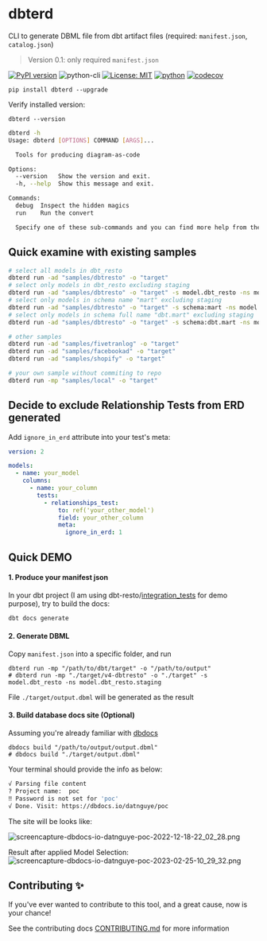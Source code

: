 # dbterd
CLI to generate DBML file from dbt artifact files (required: `manifest.json`, `catalog.json`)
> Version 0.1: only required `manifest.json`

[![PyPI version](https://badge.fury.io/py/dbterd.svg)](https://pypi.org/project/dbterd/)
![python-cli](https://img.shields.io/badge/CLI-Python-FFCE3E?labelColor=14354C&logo=python&logoColor=white)
[![License: MIT](https://img.shields.io/badge/License-MIT-yellow.svg)](https://opensource.org/licenses/MIT)
[![python](https://img.shields.io/badge/Python-3.9|3.10|3.11-3776AB.svg?style=flat&logo=python&logoColor=white)](https://www.python.org)
[![codecov](https://codecov.io/gh/datnguye/dbterd/branch/main/graph/badge.svg?token=N7DMQBLH4P)](https://codecov.io/gh/datnguye/dbterd)

```
pip install dbterd --upgrade
```

Verify installed version:
```
dbterd --version
```


```bash
dbterd -h
Usage: dbterd [OPTIONS] COMMAND [ARGS]...

  Tools for producing diagram-as-code

Options:
  --version   Show the version and exit.
  -h, --help  Show this message and exit.

Commands:
  debug  Inspect the hidden magics
  run    Run the convert

  Specify one of these sub-commands and you can find more help from there.
```

## Quick examine with existing samples
```bash
# select all models in dbt_resto
dbterd run -ad "samples/dbtresto" -o "target"
# select only models in dbt_resto excluding staging
dbterd run -ad "samples/dbtresto" -o "target" -s model.dbt_resto -ns model.dbt_resto.staging
# select only models in schema name "mart" excluding staging
dbterd run -ad "samples/dbtresto" -o "target" -s schema:mart -ns model.dbt_resto.staging
# select only models in schema full name "dbt.mart" excluding staging
dbterd run -ad "samples/dbtresto" -o "target" -s schema:dbt.mart -ns model.dbt_resto.staging

# other samples
dbterd run -ad "samples/fivetranlog" -o "target"
dbterd run -ad "samples/facebookad" -o "target"
dbterd run -ad "samples/shopify" -o "target"

# your own sample without commiting to repo
dbterd run -mp "samples/local" -o "target"
```

## Decide to exclude Relationship Tests from ERD generated
Add `ignore_in_erd` attribute into your test's meta:
```yml
version: 2

models:
  - name: your_model
    columns:
      - name: your_column
        tests:
          - relationships_test:
              to: ref('your_other_model')
              field: your_other_column
              meta:
                ignore_in_erd: 1
```

## Quick DEMO
#### 1. Produce your manifest json

In your dbt project (I am using dbt-resto/[integration_tests](https://github.com/datnguye/dbt-resto) for demo purpose), try to build the docs:
```bash
dbt docs generate
```

#### 2. Generate DBML
Copy `manifest.json` into a specific folder, and run
```
dbterd run -mp "/path/to/dbt/target" -o "/path/to/output"
# dbterd run -mp "./target/v4-dbtresto" -o "./target" -s model.dbt_resto -ns model.dbt_resto.staging
```

File `./target/output.dbml` will be generated as the result

#### 3. Build database docs site (Optional)
Assuming you're already familiar with [dbdocs](https://dbdocs.io/docs#installation)
```
dbdocs build "/path/to/output/output.dbml"
# dbdocs build "./target/output.dbml"
```

Your terminal should provide the info as below:
```bash
√ Parsing file content
? Project name:  poc
‼ Password is not set for 'poc'
√ Done. Visit: https://dbdocs.io/datnguye/poc
```

The site will be looks like:

![screencapture-dbdocs-io-datnguye-poc-2022-12-18-22_02_28.png](https://raw.githubusercontent.com/datnguye/dbterd/main/assets/images/screencapture-dbdocs-io-datnguye-poc-2022-12-18-22_02_28.png)

Result after applied Model Selection:
![screencapture-dbdocs-io-datnguye-poc-2023-02-25-10_29_32.png](https://raw.githubusercontent.com/datnguye/dbterd/main/assets/images/screencapture-dbdocs-io-datnguye-poc-2023-02-25-10_29_32.png)


## Contributing ✨
If you've ever wanted to contribute to this tool, and a great cause, now is your chance!

See the contributing docs [CONTRIBUTING.md](https://github.com/datnguye/dbterd/blob/main/CONTRIBUTING.md) for more information
